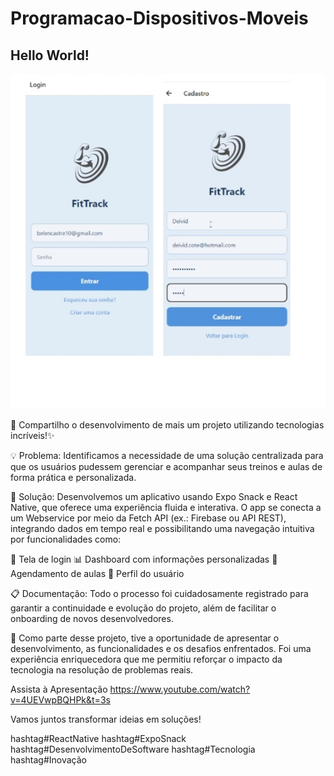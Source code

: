 # Programacao-Dispositivos-Moveis
## Hello World! 
<p align="center">
 <img src="https://github.com/Maliarte/Programacao-Dispositivos-Moveis/blob/main/fitTracker/login-fittrack.jpg" />
</p>

👊 Compartilho o desenvolvimento de mais um projeto utilizando tecnologias incríveis!✨ 

💡 Problema: Identificamos a necessidade de uma solução centralizada para que os usuários pudessem gerenciar e acompanhar seus treinos e aulas de forma prática e personalizada.

🚀 Solução: Desenvolvemos um aplicativo usando Expo Snack e React Native, que oferece uma experiência fluida e interativa. O app se conecta a um Webservice por meio da Fetch API (ex.: Firebase ou API REST), integrando dados em tempo real e possibilitando uma navegação intuitiva por funcionalidades como:

🔑 Tela de login
📊 Dashboard com informações personalizadas
📅 Agendamento de aulas
👤 Perfil do usuário

📋 Documentação: Todo o processo foi cuidadosamente registrado para garantir a continuidade e evolução do projeto, além de facilitar o onboarding de novos desenvolvedores.

💬 Como parte desse projeto, tive a oportunidade de apresentar o desenvolvimento, as funcionalidades e os desafios enfrentados. Foi uma experiência enriquecedora que me permitiu reforçar o impacto da tecnologia na resolução de problemas reais.

Assista à Apresentação https://www.youtube.com/watch?v=4UEVwpBQHPk&t=3s

Vamos juntos transformar ideias em soluções!

hashtag#ReactNative hashtag#ExpoSnack hashtag#DesenvolvimentoDeSoftware hashtag#Tecnologia hashtag#Inovação
